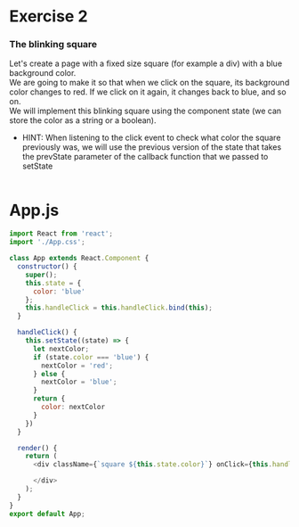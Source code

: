 # Exercise 2
### The blinking square
Let's create a page with a fixed size square (for example a div) with a blue background color.  
We are going to make it so that when we click on the square, its background color changes to red. If we click on it again, it changes back to blue, and so on.  
We will implement this blinking square using the component state (we can store the color as a string or a boolean).
- HINT: When listening to the click event to check what color the square previously was, we will use the previous version of the state that takes the prevState parameter of the callback function that we passed to setState


![]()

# App.js 
```javascript
import React from 'react';
import './App.css';

class App extends React.Component {
  constructor() {
    super();
    this.state = {
      color: 'blue'
    };
    this.handleClick = this.handleClick.bind(this);
  }

  handleClick() {
    this.setState((state) => {
      let nextColor;
      if (state.color === 'blue') {
        nextColor = 'red';
      } else {
        nextColor = 'blue';
      }
      return {
        color: nextColor
      }
    })
  }

  render() {
    return (
      <div className={`square ${this.state.color}`} onClick={this.handleClick}>

      </div>
    );
  }
}
export default App;
```
